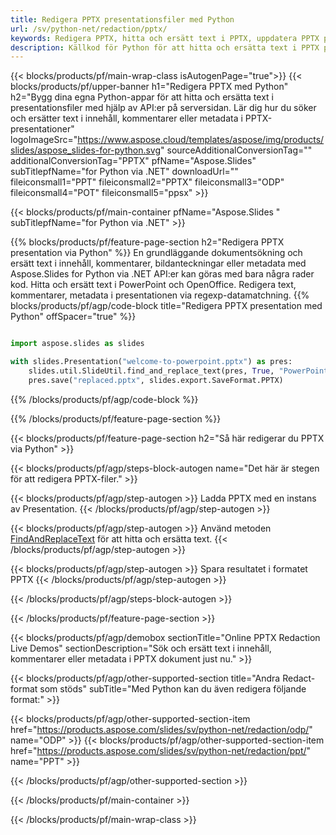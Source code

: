 ```yaml
---
title: Redigera PPTX presentationsfiler med Python
url: /sv/python-net/redaction/pptx/
keywords: Redigera PPTX, hitta och ersätt text i PPTX, uppdatera PPTX presentation
description: Källkod för Python för att hitta och ersätta text i PPTX presentation.
---
```


{{< blocks/products/pf/main-wrap-class isAutogenPage="true">}}
{{< blocks/products/pf/upper-banner h1="Redigera PPTX med Python" h2="Bygg dina egna Python-appar för att hitta och ersätta text i presentationsfiler med hjälp av API:er på serversidan. Lär dig hur du söker och ersätter text i innehåll, kommentarer eller metadata i PPTX-presentationer" logoImageSrc="https://www.aspose.cloud/templates/aspose/img/products/slides/aspose_slides-for-python.svg" sourceAdditionalConversionTag="" additionalConversionTag="PPTX" pfName="Aspose.Slides" subTitlepfName="for Python via .NET" downloadUrl="" fileiconsmall1="PPT" fileiconsmall2="PPTX" fileiconsmall3="ODP" fileiconsmall4="POT" fileiconsmall5="ppsx" >}}

{{< blocks/products/pf/main-container pfName="Aspose.Slides " subTitlepfName="for Python via .NET" >}}

{{% blocks/products/pf/feature-page-section  h2="Redigera PPTX presentation via Python" %}}
En grundläggande dokumentsökning och ersätt text i innehåll, kommentarer, bildanteckningar eller metadata med Aspose.Slides for Python via .NET API:er kan göras med bara några rader kod. Hitta och ersätt text i PowerPoint och OpenOffice. Redigera text, kommentarer, metadata i presentationen via regexp-datamatchning.
{{% blocks/products/pf/agp/code-block title="Redigera PPTX presentation med Python" offSpacer="true" %}}

```py

import aspose.slides as slides

with slides.Presentation("welcome-to-powerpoint.pptx") as pres:
    slides.util.SlideUtil.find_and_replace_text(pres, True, "PowerPoint", "Aspose.Slides", None)
    pres.save("replaced.pptx", slides.export.SaveFormat.PPTX)
```

{{% /blocks/products/pf/agp/code-block %}}

{{% /blocks/products/pf/feature-page-section %}}

{{< blocks/products/pf/feature-page-section  h2="Så här redigerar du PPTX via Python" >}}

{{< blocks/products/pf/agp/steps-block-autogen name="Det här är stegen för att redigera PPTX-filer." >}}

{{< blocks/products/pf/agp/step-autogen >}}
Ladda PPTX med en instans av Presentation.
{{< /blocks/products/pf/agp/step-autogen >}}

{{< blocks/products/pf/agp/step-autogen >}}
Använd metoden [FindAndReplaceText](https://reference.aspose.com/slides/python-net/aspose.slides.util/slideutil/) för att hitta och ersätta text.
{{< /blocks/products/pf/agp/step-autogen >}}

{{< blocks/products/pf/agp/step-autogen >}}
Spara resultatet i formatet PPTX
{{< /blocks/products/pf/agp/step-autogen >}}

{{< /blocks/products/pf/agp/steps-block-autogen >}}

{{< /blocks/products/pf/feature-page-section >}}

{{< blocks/products/pf/agp/demobox sectionTitle="Online PPTX Redaction Live Demos" sectionDescription="Sök och ersätt text i innehåll, kommentarer eller metadata i PPTX dokument just nu." >}}

{{< blocks/products/pf/agp/other-supported-section title="Andra Redact-format som stöds" subTitle="Med Python kan du även redigera följande format:" >}}

{{< blocks/products/pf/agp/other-supported-section-item href="https://products.aspose.com/slides/sv/python-net/redaction/odp/" name="ODP" >}}
{{< blocks/products/pf/agp/other-supported-section-item href="https://products.aspose.com/slides/sv/python-net/redaction/ppt/" name="PPT" >}}


{{< /blocks/products/pf/agp/other-supported-section >}}

{{< /blocks/products/pf/main-container >}}
    
{{< /blocks/products/pf/main-wrap-class >}}